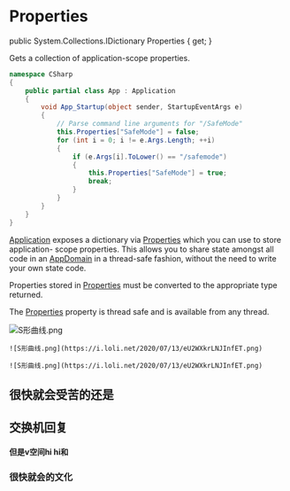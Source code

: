 # Properties

public System.Collections.IDictionary Properties { get; }

Gets a collection of application-scope properties.

```C#
namespace CSharp
{
    public partial class App : Application
    {
        void App_Startup(object sender, StartupEventArgs e)
        {
            // Parse command line arguments for "/SafeMode"
            this.Properties["SafeMode"] = false;
            for (int i = 0; i != e.Args.Length; ++i)
            {
                if (e.Args[i].ToLower() == "/safemode")
                {
                    this.Properties["SafeMode"] = true;
                    break;
                }
            }
        }
    }
}
```

[Application](https://docs.microsoft.com/en-us/dotnet/api/system.windows.application?view=netframework-4.8) exposes a dictionary via [Properties](https://docs.microsoft.com/en-us/dotnet/api/system.windows.application.properties?view=netframework-4.8) which you can use to store application-      scope properties. This allows you to share state amongst all code in an [AppDomain](https://docs.microsoft.com/en-us/dotnet/api/system.appdomain?view=netframework-4.8) in a thread-safe fashion, without the need to write your own state code.

Properties stored in [Properties](https://docs.microsoft.com/en-us/dotnet/api/system.windows.application.properties?view=netframework-4.8) must be converted to the appropriate type returned.

The [Properties](https://docs.microsoft.com/en-us/dotnet/api/system.windows.application.properties?view=netframework-4.8) property is thread safe and is available from any thread.

![S形曲线.png](https://i.loli.net/2020/07/13/eU2WXkrLNJInfET.png)

```
![S形曲线.png](https://i.loli.net/2020/07/13/eU2WXkrLNJInfET.png)
```

```
![S形曲线.png](https://i.loli.net/2020/07/13/eU2WXkrLNJInfET.png)
```

## 很快就会受苦的还是

## 交换机回复

#### 但是v空间hi hi和

### 很快就会的文化

